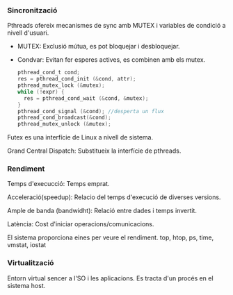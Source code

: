 ### Sincronització

Pthreads ofereix mecanismes de sync amb MUTEX i variables de condició a nivell d'usuari.

* MUTEX: Exclusió mútua, es pot bloquejar i desbloquejar.

* Condvar: Evitan fer esperes actives, es combinen amb els mutex.

  `````c
  pthread_cond_t cond;
  res = pthread_cond_init (&cond, attr);
  pthread_mutex_lock (&mutex);
  while (!expr) {
  	res = pthread_cond_wait (&cond, &mutex);
  }
  pthread_cond_signal (&cond); //desperta un flux
  pthread_cond_broadcast(&cond);
  pthread_mutex_unlock (&mutex);
  `````

Futex es una interfície de Linux a nivell de sistema.

Grand Central Dispatch: Substitueix la interfície de pthreads.

### Rendiment

Temps d'execucció: Temps emprat.

Acceleració(speedup): Relacio del temps d'execució de diverses versions.

Ample de banda (bandwidht): Relació entre dades i temps invertit.

Latència: Cost d'iniciar operacions/comunicacions.

El sistema proporciona eines per veure el rendiment. top, htop, ps, time, vmstat, iostat

### Virtualització

Entorn virtual sencer a l'SO i les aplicacions. Es tracta d'un procés en el sistema host.